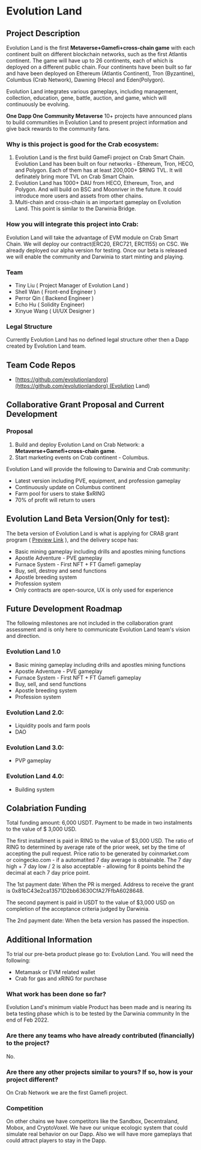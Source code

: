 # Evolution Land

## **Project Description**

Evolution Land is the first **Metaverse+Gamefi+cross-chain game** with each continent built on different blockchain networks, such as the first Atlantis continent. The game will have up to 26 continents, each of which is deployed on a different public chain. Four continents have been built so far and have been deployed on Ethereum (Atlantis Continent), Tron (Byzantine), Columbus (Crab Network), Dawning (Heco) and Eden(Polygon).

Evolution Land integrates various gameplays, including management, collection, education, gene, battle, auction, and game, which will continuously be evolving.

**One Dapp One Community Metaverse**
10+ projects have announced plans to build communities in Evolution Land to present project information and give back rewards to the community fans.

### **Why is this project is good for the Crab ecosystem:**

1. Evolution Land is the first build GameFi project on Crab Smart Chain. Evolution Land has been built on four networks - Ethereum, Tron, HECO, and Polygon. Each of them has at least 200,000+ $RING TVL. It will definately bring more TVL on Crab Smart Chain.
2. Evolution Land has 1000+ DAU from HECO, Ethereum, Tron, and Polygon. And will build on BSC and Moonriver in the future. It could introduce more users and assets from other chains.
3. Multi-chain and cross-chain is an important gameplay on Evolution Land. This point is similar to the Darwinia Bridge.

### **How you will integrate this project into Crab:**

Evolution Land will take the advantage of EVM module on Crab Smart Chain. We will deploy our contract(ERC20, ERC721, ERC1155) on CSC. We already deployed our alpha version for testing. Once our beta is released we will enable the community and Darwinia to start minting and playing.

### **Team**

- Tiny Liu ( Project Manager of Evolution Land )
- Shell Wan ( Front-end Engineer )
- Perror Qin ( Backend Engineer )
- Echo Hu ( Solidity Engineer)
- Xinyue Wang ( UI/UX Designer )

### **Legal Structure**

Currently Evolution Land has no defined legal structure other then a Dapp created by Evolution Land team.

## **Team Code Repos**

- [https://github.com/evolutionlandorg](https://github.com/evolutionlandorg) (Evolution Land)

## **Collaborative Grant Proposal and Current Development**

### **Proposal**

1. Build and deploy Evolution Land on Crab Network: a **Metaverse+Gamefi+cross-chain game**. 
2. Start marketing events on Crab continent - Columbus.

Evolution Land will provide the following to Darwinia and Crab community:

- Latest version including PVE, equipment, and profession gameplay
- Continuously update on Columbus continent
- Farm pool for users to stake $xRING
- 70% of profit will return to users

## Evolution Land **Beta Version(Only for test):**

The beta version of Evolution Land is what is applying for CRAB grant program ( [Preview Link](https://www.evolution.land.l2me.com/land/3)
), and the delivery scope has:

- Basic mining gameplay including drills and apostles mining functions
- Apostle Adventure - PVE gameplay
- Furnace System - First NFT + FT Gamefi gameplay
- Buy, sell, destroy and send functions
- Apostle breeding system
- Profession system
- Only contracts are open-source, UX is only used for experience

## **Future Development Roadmap**

The following milestones are not included in the collaboration grant assessment and is only here to communicate Evolution Land team's vision and direction.

### Evolution Land **1.0**

- Basic mining gameplay including drills and apostles mining functions
- Apostle Adventure - PVE gameplay
- Furnace System - First NFT + FT Gamefi gameplay
- Buy, sell, and send functions
- Apostle breeding system
- Profession system

### Evolution Land **2.0:**

- Liquidity pools and farm pools
- DAO

### Evolution Land **3.0:**

- PVP gameplay

### Evolution Land **4.0:**

- Building system

## **Colabriation Funding**

Total funding amount: 6,000 USDT. Payment to be made in two instalments to the value of $ 3,000 USD.

The first installment is paid in RING to the value of $3,000 USD. The ratio of RING to determined by average rate of the prior week, set by the time of accepting the pull request. Price ratio to be generated by coinmarket.com or coingecko.com - if a automatited 7 day average is obtainable. The 7 day high + 7 day low / 2 is also acceptable - allowing for 8 points behind the decimal at each 7 day price point.

The 1st payment date: When the PR is merged. Address to receive the grant is 0x81bC43e2ca13571D2bb63630CfA27FfbA6028648.

The second payment is paid in USDT to the value of $3,000 USD on completion of the acceptance criteria judged by Darwinia.

The 2nd payment date: When the beta version has passed the inspection.

## **Additional Information**

To trial our pre-beta product please go to: Evolution Land. You will need the following:

- Metamask or EVM related wallet
- Crab for gas and xRING for purchase

### **What work has been done so far?**

Evolution Land's minimum viable Product has been made and is nearing its beta testing phase which is to be tested by the Darwinia community In the end of Feb 2022.

### **Are there any teams who have already contributed (financially) to the project?**

No.

### **Are there any other projects similar to yours? If so, how is your project different?**

On Crab Network we are the first Gamefi project.

### **Competition**

On other chains we have competitors like the Sandbox, Decentraland, Mobox, and CryptoVoxel. We have our unique ecologic system that could simulate real behavior on our Dapp. Also we will have more gameplays that could attract players to stay in the Dapp.